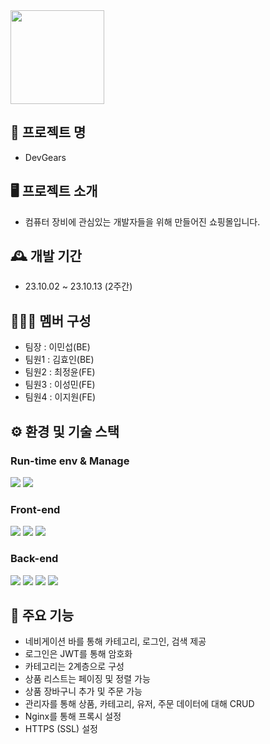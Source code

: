 <img src="/uploads/857bc1bbfef1e7efa696253d63db75fa/KakaoTalk_20231012_000817714_02.png"  width="150" height="150">


## 🛒 프로젝트 명

- DevGears

## 🖥️ 프로젝트 소개

- 컴퓨터 장비에 관심있는 개발자들을 위해 만들어진 쇼핑몰입니다.

## 🕰️ 개발 기간

- 23.10.02 ~ 23.10.13 (2주간)

## 🧑‍🤝‍🧑 멤버 구성

- 팀장 : 이민섭(BE)
- 팀원1 : 김효인(BE)
- 팀원2 : 최정윤(FE)
- 팀원3 : 이성민(FE)
- 팀원4 : 이지원(FE)

## ⚙️ 환경 및 기술 스택

### Run-time env & Manage
<img src="https://img.shields.io/badge/Node.js-339933.svg?&style=for-the-badge&logo=Node.js&logoColor=white">
<img src="https://img.shields.io/badge/PM2-2B037A.svg?&style=for-the-badge&logo=PM2&logoColor=white">

### Front-end
<img src="https://img.shields.io/badge/HTML5-E34F26.svg?&style=for-the-badge&logo=HTML5&logoColor=white">
<img src="https://img.shields.io/badge/CSS3-1572B6.svg?&style=for-the-badge&logo=CSS3&logoColor=white">
<img src="https://img.shields.io/badge/JavaScript-F7DF1E.svg?&style=for-the-badge&logo=JavaScript&logoColor=white">

### Back-end
<img src="https://img.shields.io/badge/Express-000000.svg?&style=for-the-badge&logo=Express&logoColor=white">
<img src="https://img.shields.io/badge/MongoDB-47A248.svg?&style=for-the-badge&logo=MongoDB&logoColor=white">
<img src="https://img.shields.io/badge/Mongoose-880000.svg?&style=for-the-badge&logo=Mongoose&logoColor=white">
<img src="https://img.shields.io/badge/Nginx-009639.svg?&style=for-the-badge&logo=Nginx&logoColor=white">

## 📌 주요 기능

- 네비게이션 바를 통해 카테고리, 로그인, 검색 제공
- 로그인은 JWT를 통해 암호화
- 카테고리는 2계층으로 구성
- 상품 리스트는 페이징 및 정렬 가능
- 상품 장바구니 추가 및 주문 가능
- 관리자를 통해 상품, 카테고리, 유저, 주문 데이터에 대해 CRUD
- Nginx를 통해 프록시 설정
- HTTPS (SSL) 설정
